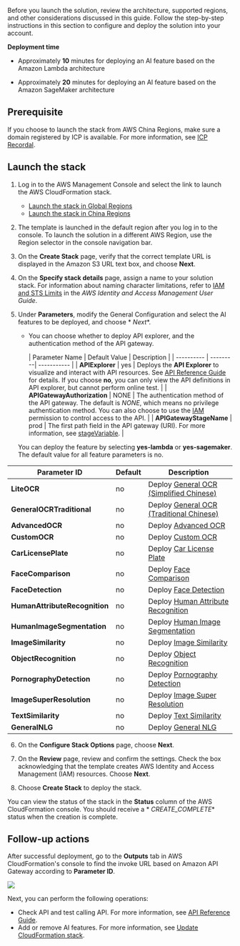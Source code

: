 Before you launch the solution, review the architecture, supported regions, and other considerations discussed in this
guide. Follow the step-by-step instructions in this section to configure and deploy the solution into your account.

**Deployment time**

- Approximately **10** minutes for deploying an AI feature based on the Amazon Lambda architecture

- Approximately **20** minutes for deploying an AI feature based on the Amazon SageMaker architecture

## Prerequisite

If you choose to launch the stack from AWS China Regions, make sure a domain registered by ICP is available. For more
information, see [ICP Recordal](https://www.amazonaws.cn/en/support/icp/?nc1=h_ls).

## Launch the stack

1. Log in to the AWS Management Console and select the link to launch the AWS CloudFormation stack.

    - [Launch the stack in Global Regions][template-global]
    - [Launch the stack in China Regions][template-china1]

2. The template is launched in the default region after you log in to the console. To launch the solution in a different
   AWS Region, use the Region selector in the console navigation bar.

3. On the **Create Stack** page, verify that the correct template URL is displayed in the Amazon S3 URL text box, and
   choose **Next**.

4. On the **Specify stack details** page, assign a name to your solution stack. For information about naming character
   limitations, refer
   to [IAM and STS Limits](https://docs.aws.amazon.com/IAM/latest/UserGuide/reference_iam-limits.html) in the *AWS
   Identity and Access Management User Guide*.

5. Under **Parameters**, modify the General Configuration and select the AI features to be deployed, and choose *
   *Next**.

    - You can choose whether to deploy API explorer, and the authentication method of the API gateway.

      | Parameter Name | Default Value | Description |
                             | ---------- | ---------| ----------- |
      | **APIExplorer** | yes | Deploys the **API Explorer** to visualize and interact with API resources. See [API Reference Guide](api-explorer.md) for details. If you choose **no**, you can only view the API definitions in API explorer, but cannot perform online test.  |
      | **APIGatewayAuthorization** | NONE | The authentication method of the API gateway. The default is *NONE*, which means no privilege authentication method. You can also choose to use the [IAM](https://docs.aws.amazon.com/zh_cn/apigateway/latest/developerguide/permissions.html) permission to control access to the API. |
      | **APIGatewayStageName** | prod | The first path field in the API gateway (URI). For more information, see [stageVariable](https://docs.aws.amazon.com/en_us/apigateway/latest/developerguide/stage-variables.html). | 

   You can deploy the feature by selecting **yes-lambda** or **yes-sagemaker**. The default value for all feature
   parameters is no.

| Parameter ID                  | Default | Description                                                                   |
|-------------------------------|---------|-------------------------------------------------------------------------------|
| **LiteOCR**                   | no      | Deploy [General OCR (Simplified Chinese)](deploy-general-ocr.md)              |
| **GeneralOCRTraditional**     | no      | Deploy [General OCR (Traditional Chinese)](deploy-general-ocr-traditional.md) |
| **AdvancedOCR**               | no      | Deploy [Advanced OCR](deploy-general-ocr-traditional.md)                      |
| **CustomOCR**                 | no      | Deploy [Custom OCR](deploy-custom-ocr.md)                                     |
| **CarLicensePlate**           | no      | Deploy [Car License Plate](deploy-car-license-plate.md)                       |
| **FaceComparison**            | no      | Deploy [Face Comparison](deploy-face-comparison.md)                           |
| **FaceDetection**             | no      | Deploy [Face Detection](deploy-face-detection.md)                             |
| **HumanAttributeRecognition** | no      | Deploy [Human Attribute Recognition](deploy-human-attribute-recognition.md)   |
| **HumanImageSegmentation**    | no      | Deploy [Human Image Segmentation](deploy-human-image-segmentation.md)         |
| **ImageSimilarity**           | no      | Deploy [Image Similarity](deploy-image-similarity.md)                         |
| **ObjectRecognition**         | no      | Deploy [Object Recognition](deploy-object-recognition.md)                     |
| **PornographyDetection**      | no      | Deploy [Pornography Detection](deploy-pornography-detection.md)               |   
| **ImageSuperResolution**      | no      | Deploy [Image Super Resolution](deploy-image-super-resolution.md)             |
| **TextSimilarity**            | no      | Deploy [Text Similarity](deploy-text-similarity.md)                           |
| **GeneralNLG**                | no      | Deploy [General NLG](deploy-general-nlu.md)                                   |

6. On the **Configure Stack Options** page, choose **Next**.

7. On the **Review** page, review and confirm the settings. Check the box acknowledging that the template creates AWS
   Identity and Access Management (IAM) resources. Choose **Next**.

8. Choose **Create Stack** to deploy the stack.

You can view the status of the stack in the **Status** column of the AWS CloudFormation console. You should receive a *
*CREATE_COMPLETE** status when the creation is complete.

## Follow-up actions

After successful deployment, go to the **Outputs** tab in AWS CloudFormation's console to find the invoke URL based on
Amazon API Gateway according to **Parameter ID**.

![](./images/output.png)

Next, you can perform the following operations:

- Check API and test calling API. For more information, see [API Reference Guide](api-explorer.md).
- Add or remove AI features. For more information, see [Update CloudFormation stack](deploy-add-delete-api.md).

[template-china1]:https://cn-north-1.console.amazonaws.cn/cloudformation/home?region=cn-north-1#/stacks/create/template?stackName=AIKitsInferOCRStack&templateURL=https://aws-gcr-solutions.s3.cn-north-1.amazonaws.com.cn/Aws-gcr-ai-solution-kit/v1.4.0/AI-Solution-Kit.template


[template-global]: https://console.aws.amazon.com/cloudformation/home?region=us-east-1#/stacks/create/template?stackName=AIKitsInferOCRStack&templateURL=https://aws-gcr-solutions.s3.amazonaws.com/Aws-gcr-ai-solution-kit/v1.4.0/AI-Solution-Kit.template


